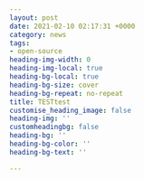 ```yaml
---
layout: post
date: 2021-02-10 02:17:31 +0000
category: news
tags:
- open-source
heading-img-width: 0
heading-img-local: true
heading-bg-local: true
heading-bg-size: cover
heading-bg-repeat: no-repeat
title: TESTtest
customise_heading_image: false
heading-img: ''
customheadingbg: false
heading-bg: ''
heading-bg-color: ''
heading-bg-text: ''

---
```


